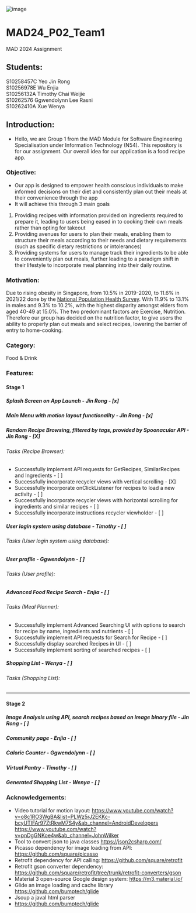 ![image](https://github.com/enjiawu/MAD24_P02_Team1/assets/133361144/826a5292-c18b-4f23-97dd-67c8f00aea17)
# MAD24_P02_Team1
MAD 2024 Assignment
## Students:
S10258457C Yeo Jin Rong  
S10256978E Wu Enjia  
S10256132A Timothy Chai Weijie  
S10262576 Ggwendolynn Lee Rasni  
S10262410A Xue Wenya  

## Introduction:
- Hello, we are Group 1 from the MAD Module for Software Engineering Specialisation under Information Technology (N54).
This repository is for our assignment.
Our overall idea for our application is a food recipe app.

### Objective:
- Our app is designed to empower health conscious individuals to make informed decisions on their diet and consistently plan out their meals at their convenience through the app
- It will achieve this through 3 main goals
1) Providing recipes with information provided on ingredients required to prepare it, leading to users being eased in to cooking their own meals rather than opting for takeout
2) Providing avenues for users to plan their meals, enabling them to structure their meals according to their needs and dietary requirements (such as specific dietary restrictions or intolerances)
3) Providing systems for users to manage track their ingredients to be able to conveniently plan out meals, further leading to a paradigm shift in their lifestyle to incorporate meal planning into their daily routine.

### Motivation:
Due to rising obesity in Singapore, from 10.5% in 2019-2020, to 11.6% in 2021/22 done by the [National Population Health Survey](https://www.healthhub.sg/live-healthy/its-not-a-small-world-after-all#:~:text=Based%20on%20the%202021%2F2022,increase%20in%20obesity%20rates%20observed). With 11.9% to 13.1% in males and 9.3% to 10.2%, with the highest disparity amongst elders from aged 40-49 at 15.0%. The two predominant factors are Exercise, Nutrition. 
Therefore our group has decided on the nutrition factor, to give users the ability to properly plan out meals and select recipes, lowering the barrier of entry to home-cooking.

### Category:
Food & Drink

### Features:
#### Stage 1
##### Splash Screen on App Launch - Jin Rong - [x]
##### Main Menu with motion layout functionality - Jin Rong - [x]
##### Random Recipe Browsing, filtered by tags, provided by Spoonacular API - Jin Rong - [X]
###### Tasks (Recipe Browser):
- Successfully implement API requests for GetRecipes, SimilarRecipes and Ingredients - [ ]
- Successfully incorporate recycler views with vertical scrolling - [X]
- Successfully incorporate onClickListener for recipes to load a new activity - [ ]
- Successfully incorporate recycler views with horizontal scrolling for ingredients and similar recipes - [ ]
- Successfully incorporate instructions recycler viewholder - [ ]
##### User login system using database - Timothy - [ ]
###### Tasks (User login system using database):
##### User profile - Ggwendolynn - [ ]
###### Tasks (User profile):
##### Advanced Food Recipe Search - Enjia - [ ]
###### Tasks (Meal Planner):
- Successfully implement Advanced Searching UI with options to search for recipe by name, ingredients and nutrients - [ ]
- Successfully implement API requests for Search for Recipe - [ ]
- Successfully display searched Recipes in UI  - [ ]
- Successfully implement sorting of searched recipes - [ ]
##### Shopping List - Wenya - [ ]
###### Tasks (Shopping List):
---
#### Stage 2
##### Image Analysis using API, search recipes based on image binary file - Jin Rong - [ ]
##### Community page - Enjia - [ ]
##### Caloric Counter - Ggwendolynn - [ ]
##### Virtual Pantry - Timothy - [ ]
##### Generated Shopping List - Wenya - [ ]
### Acknowledgements:
- Video tutorial for motion layout:
https://www.youtube.com/watch?v=o8c1RO3WgBA&list=PLWz5rJ2EKKc-bcyUTIFAr97ZtRkwM7S4y&ab_channel=AndroidDevelopers
https://www.youtube.com/watch?v=pnDgGNKoe4w&ab_channel=JohnWilker
- Tool to convert json to java classes
https://json2csharp.com/
- Picasso dependency for image loading from API:
https://github.com/square/picasso
- Retrofit dependency for API calling:
https://github.com/square/retrofit
- Retrofit gson converter dependency:
https://github.com/square/retrofit/tree/trunk/retrofit-converters/gson
- Material 3 open-source Google design system:
https://m3.material.io/
- Glide an image loading and cache library
https://github.com/bumptech/glide
- Jsoup a javal html parser 
- https://github.com/bumptech/glide

